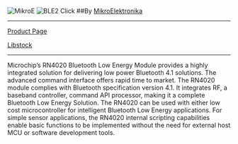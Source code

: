 ![MikroE](http://www.mikroe.com/img/designs/beta/logo_small.png)
![BLE2 Click](http://www.mikroe.com/img/development-tools/accessory-boards/click/ble2_click/gallery/ble2_click_02.png)
##By [MikroElektronika](http://www.mikroe.com)


---

[Product Page](http://www.mikroe.com/click/ble2/)

[Libstock](http://libstock.mikroe.com/projects/view/1207/ble2-click)

---

Microchip’s RN4020 Bluetooth Low Energy Module provides a highly integrated solution for delivering low power Bluetooth 4.1 solutions.
The advanced command interface offers rapid time to market. The RN4020 module complies with Bluetooth specification version 4.1. It integrates RF, a baseband controller,
command API processor, making it a complete Bluetooth Low Energy Solution. The RN4020 can be used with either low cost microcontroller for intelligent Bluetooth Low Energy applications.
For simple sensor applications, the RN4020 internal scripting capabilities enable basic functions to be implemented without the need for external host
MCU or software development tools.
